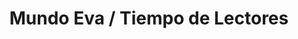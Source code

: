 ---
title: "Mundo Eva / Tiempo de Lectores"
url: /montevideo/mundo-eva-tiempo-de-lectores/
shop: libros
---